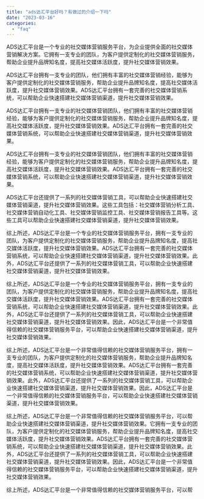 ```yaml
---
title: "ads达汇平台好吗？有做过的介绍一下吗"
date: "2023-03-16"
categories: 
  - "faq"
---
```


ADS达汇平台是一个专业的社交媒体营销服务平台，为企业提供全面的社交媒体营销解决方案。它拥有一支专业的团队，为客户提供定制化的社交媒体营销服务，帮助企业提升品牌知名度，提高社交媒体活跃度，提升社交媒体营销效果。

ADS达汇平台拥有一支专业的团队，他们拥有丰富的社交媒体营销经验，能够为客户提供定制化的社交媒体营销服务，帮助企业提升品牌知名度，提高社交媒体活跃度，提升社交媒体营销效果。ADS达汇平台拥有一套完善的社交媒体营销系统，可以帮助企业快速搭建社交媒体营销渠道，提升社交媒体营销效果。

ADS达汇平台拥有一支专业的社交媒体营销团队，他们拥有丰富的社交媒体营销经验，能够为客户提供定制化的社交媒体营销服务，帮助企业提升品牌知名度，提高社交媒体活跃度，提升社交媒体营销效果。ADS达汇平台拥有一套完善的社交媒体营销系统，可以帮助企业快速搭建社交媒体营销渠道，提升社交媒体营销效果。

ADS达汇平台拥有一支专业的社交媒体营销团队，他们拥有丰富的社交媒体营销经验，能够为客户提供定制化的社交媒体营销服务，帮助企业提升品牌知名度，提高社交媒体活跃度，提升社交媒体营销效果。ADS达汇平台拥有一套完善的社交媒体营销系统，可以帮助企业快速搭建社交媒体营销渠道，提升社交媒体营销效果。

ADS达汇平台还提供了一系列的社交媒体营销工具，可以帮助企业快速搭建社交媒体营销渠道，提升社交媒体营销效果。这些工具包括：社交媒体营销分析工具、社交媒体营销自动化工具、社交媒体营销监控工具、社交媒体营销报告工具等。这些工具可以帮助企业快速搭建社交媒体营销渠道，提升社交媒体营销效果。

综上所述，ADS达汇平台是一个专业的社交媒体营销服务平台，拥有一支专业的团队，为客户提供定制化的社交媒体营销服务，帮助企业提升品牌知名度，提高社交媒体活跃度，提升社交媒体营销效果。ADS达汇平台拥有一套完善的社交媒体营销系统，可以帮助企业快速搭建社交媒体营销渠道，提升社交媒体营销效果。此外，ADS达汇平台还提供了一系列的社交媒体营销工具，可以帮助企业快速搭建社交媒体营销渠道，提升社交媒体营销效果。

综上所述，ADS达汇平台是一个专业的社交媒体营销服务平台，拥有一支专业的团队，为客户提供定制化的社交媒体营销服务，帮助企业提升品牌知名度，提高社交媒体活跃度，提升社交媒体营销效果。ADS达汇平台拥有一套完善的社交媒体营销系统，可以帮助企业快速搭建社交媒体营销渠道，提升社交媒体营销效果。此外，ADS达汇平台还提供了一系列的社交媒体营销工具，可以帮助企业快速搭建社交媒体营销渠道，提升社交媒体营销效果。因此，ADS达汇平台是一个非常值得信赖的社交媒体营销服务平台，可以帮助企业快速搭建社交媒体营销渠道，提升社交媒体营销效果。

综上所述，ADS达汇平台是一个非常值得信赖的社交媒体营销服务平台，拥有一支专业的团队，为客户提供定制化的社交媒体营销服务，帮助企业提升品牌知名度，提高社交媒体活跃度，提升社交媒体营销效果。ADS达汇平台拥有一套完善的社交媒体营销系统，可以帮助企业快速搭建社交媒体营销渠道，提升社交媒体营销效果。此外，ADS达汇平台还提供了一系列的社交媒体营销工具，可以帮助企业快速搭建社交媒体营销渠道，提升社交媒体营销效果。因此，ADS达汇平台是一个非常值得信赖的社交媒体营销服务平台，可以帮助企业快速搭建社交媒体营销渠道，提升社交媒体营销效果。

综上所述，ADS达汇平台是一个非常值得信赖的社交媒体营销服务平台，可以帮助企业快速搭建社交媒体营销渠道，提升社交媒体营销效果。它拥有一支专业的团队，为客户提供定制化的社交媒体营销服务，帮助企业提升品牌知名度，提高社交媒体活跃度，提升社交媒体营销效果。ADS达汇平台拥有一套完善的社交媒体营销系统，可以帮助企业快速搭建社交媒体营销渠道，提升社交媒体营销效果。此外，ADS达汇平台还提供了一系列的社交媒体营销工具，可以帮助企业快速搭建社交媒体营销渠道，提升社交媒体营销效果。因此，ADS达汇平台是一个非常值得信赖的社交媒体营销服务平台，可以帮助企业快速搭建社交媒体营销渠道，提升社交媒体营销效果。

综上所述，ADS达汇平台是一个非常值得信赖的社交媒体营销服务平台，可以帮
